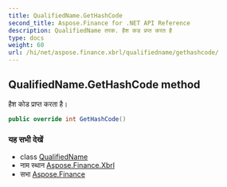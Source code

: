 ```yaml
---
title: QualifiedName.GetHashCode
second_title: Aspose.Finance for .NET API Reference
description: QualifiedName तरक. हैश कड प्रप्त करत है
type: docs
weight: 60
url: /hi/net/aspose.finance.xbrl/qualifiedname/gethashcode/
---
```

## QualifiedName.GetHashCode method

हैश कोड प्राप्त करता है।

```csharp
public override int GetHashCode()
```

### यह सभी देखें

* class [QualifiedName](../)
* नाम स्थान [Aspose.Finance.Xbrl](../../qualifiedname/)
* सभा [Aspose.Finance](../../../)


